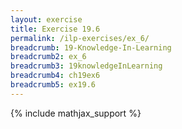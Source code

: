 ```yaml
---
layout: exercise
title: Exercise 19.6
permalink: /ilp-exercises/ex_6/
breadcrumb: 19-Knowledge-In-Learning
breadcrumb2: ex_6
breadcrumb3: 19knowledgeInLearning
breadcrumb4: ch19ex6
breadcrumb5: ex19.6
---
```


{% include mathjax_support %}

